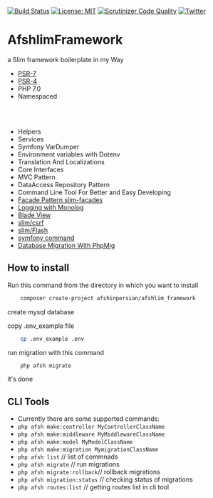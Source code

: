 [![Build Status](https://travis-ci.org/afshinpersian/afshlim_framework.svg?branch=master)](https://travis-ci.org/afshinpersian/afshlim_framework)
[![License: MIT](https://img.shields.io/badge/License-MIT-yellow.svg)](https://opensource.org/licenses/MIT)
[![Scrutinizer Code Quality](https://scrutinizer-ci.com/g/afshinpersian/afshlim_framework/badges/quality-score.png?b=master)](https://scrutinizer-ci.com/g/afshinpersian/afshlim_framework/?branch=master)
[![Twitter](https://img.shields.io/twitter/url/https/github.com/afshinpersian/afshlim_framework.svg?style=social)](https://twitter.com/intent/tweet?text=Wow:&url=https%3A%2F%2Fgithub.com%2Fafshinpersian%2Fafshlim_framework)
# AfshlimFramework
a Slim framework boilerplate in my Way
- [PSR-7](http://www.php-fig.org/psr/psr-7/ "PHP Framework Interop Group")
- [PSR-4](http://www.php-fig.org/psr/psr-4/ "PHP Framework Interop Group")
- PHP 7.0
- Namespaced

<br><br>

* Helpers
* Services
* Symfony VarDumper
* Environment variables with Dotenv
* Translation And Localizations
* Core Interfaces
* MVC Pattern
* DataAccess Repository Pattern
* Command Line Tool For Better and Easy Developing 
* [Facade Pattern slim-facades](https://github.com/zhshize/slim-facades)
* [Logging with Monolog](https://github.com/Seldaek/monolog)
* [Blade View](https://github.com/rubellum/Slim-Blade-View)
* [slim/csrf](https://github.com/slimphp/Slim-Csrf)
* [slim/Flash](https://github.com/slimphp/Slim-Flash)
* [symfony command](https://github.com/symfony/console/blob/master/Command/Command.php)
* [Database Migration With PhpMig](https://github.com/davedevelopment/phpmig)

## How to install
Run this command from the directory in which you want to install
```bash
    composer create-project afshinpersian/afshlim_framework
```

create mysql database

copy .env_example file

```bash
    cp .env_example .env
```
run migration with this command
```bash
    php afsh migrate
```
it's done

## CLI Tools
* Currently there are some supported commands:
* `php afsh make:controller MyControllerClassName`
* `php afsh make:middleware MyMiddlewareClassName`
* `php afsh make:model MyModelClassName`
* `php afsh make:migration MymigrationClassName`
* `php afsh list` // list of commnads
* `php afsh migrate` // run migrations
* `php afsh migrate:rollback`// rollback migrations
* `php afsh migration:status` // checking status of migrations
* `php afsh routes:list` // getting routes list in cli tool


